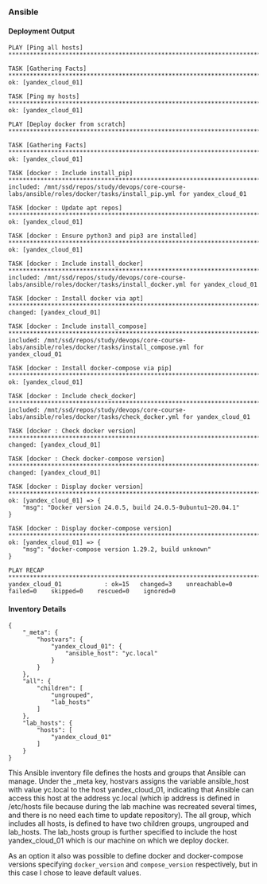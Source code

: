 ### Ansible

#### Deployment Output

```
PLAY [Ping all hosts] ***************************************************************************************************************************

TASK [Gathering Facts] **************************************************************************************************************************
ok: [yandex_cloud_01]

TASK [Ping my hosts] ****************************************************************************************************************************
ok: [yandex_cloud_01]

PLAY [Deploy docker from scratch] ***************************************************************************************************************

TASK [Gathering Facts] **************************************************************************************************************************
ok: [yandex_cloud_01]

TASK [docker : Include install_pip] *************************************************************************************************************
included: /mnt/ssd/repos/study/devops/core-course-labs/ansible/roles/docker/tasks/install_pip.yml for yandex_cloud_01

TASK [docker : Update apt repos] ****************************************************************************************************************
ok: [yandex_cloud_01]

TASK [docker : Ensure python3 and pip3 are installed] *******************************************************************************************
ok: [yandex_cloud_01]

TASK [docker : Include install_docker] **********************************************************************************************************
included: /mnt/ssd/repos/study/devops/core-course-labs/ansible/roles/docker/tasks/install_docker.yml for yandex_cloud_01

TASK [docker : Install docker via apt] **********************************************************************************************************
changed: [yandex_cloud_01]

TASK [docker : Include install_compose] *********************************************************************************************************
included: /mnt/ssd/repos/study/devops/core-course-labs/ansible/roles/docker/tasks/install_compose.yml for yandex_cloud_01

TASK [docker : Install docker-compose via pip] **************************************************************************************************
ok: [yandex_cloud_01]

TASK [docker : Include check_docker] ************************************************************************************************************
included: /mnt/ssd/repos/study/devops/core-course-labs/ansible/roles/docker/tasks/check_docker.yml for yandex_cloud_01

TASK [docker : Check docker version] ************************************************************************************************************
changed: [yandex_cloud_01]

TASK [docker : Check docker-compose version] ****************************************************************************************************
changed: [yandex_cloud_01]

TASK [docker : Display docker version] **********************************************************************************************************
ok: [yandex_cloud_01] => {
    "msg": "Docker version 24.0.5, build 24.0.5-0ubuntu1~20.04.1"
}

TASK [docker : Display docker-compose version] **************************************************************************************************
ok: [yandex_cloud_01] => {
    "msg": "docker-compose version 1.29.2, build unknown"
}

PLAY RECAP **************************************************************************************************************************************
yandex_cloud_01            : ok=15   changed=3    unreachable=0    failed=0    skipped=0    rescued=0    ignored=0
```

#### Inventory Details

```
{
    "_meta": {
        "hostvars": {
            "yandex_cloud_01": {
                "ansible_host": "yc.local"
            }
        }
    },
    "all": {
        "children": [
            "ungrouped",
            "lab_hosts"
        ]
    },
    "lab_hosts": {
        "hosts": [
            "yandex_cloud_01"
        ]
    }
}
```

This Ansible inventory file defines the hosts and groups that Ansible can manage. Under the _meta key, hostvars assigns the variable ansible_host with value yc.local to the host yandex_cloud_01, indicating that Ansible can access this host at the address yc.local (which ip address is defined in /etc/hosts file because during the lab machine was recreated several times, and there is no need each time to update repository). The all group, which includes all hosts, is defined to have two children groups, ungrouped and lab_hosts. The lab_hosts group is further specified to include the host yandex_cloud_01 which is our machine on which we deploy docker.

As an option it also was possible to define docker and docker-compose versions specifying `docker_version` and `compose_version` respectively, but in this case I chose to leave default values.